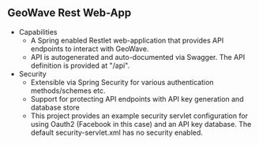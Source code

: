 ## GeoWave Rest Web-App  

* Capabilities
  * A Spring enabled Restlet web-application that provides API endpoints to interact with GeoWave.
  * API is autogenerated and auto-documented via Swagger. The API definition is provided at "/api".  
* Security
  * Extensible via Spring Security for various authentication methods/schemes etc.
  * Support for protecting API endpoints with API key generation and database store
  * This project provides an example security servlet configuration for using Oauth2 (Facebook in this case) and an API key database. 
  	The default security-servlet.xml has no security enabled.